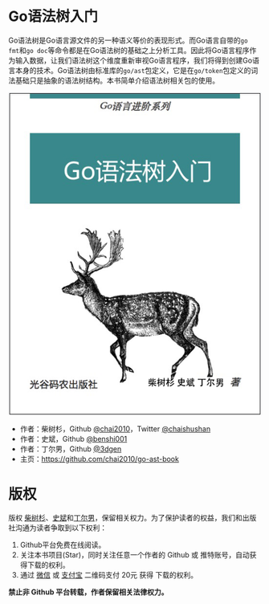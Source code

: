 # Go语法树入门

Go语法树是Go语言源文件的另一种语义等价的表现形式。而Go语言自带的`go fmt`和`go doc`等命令都是在Go语法树的基础之上分析工具。因此将Go语言程序作为输入数据，让我们语法树这个维度重新审视Go语言程序，我们将得到创建Go语言本身的技术。Go语法树由标准库的`go/ast`包定义，它是在`go/token`包定义的词法基础只是抽象的语法树结构。本书简单介绍语法树相关包的使用。

![](cover.png)

- 作者：柴树杉，Github [@chai2010](https://github.com/chai2010)，Twitter [@chaishushan](https://twitter.com/chaishushan)
- 作者：史斌，Github [@benshi001](https://github.com/benshi001)
- 作者：丁尔男，Github [@3dgen](https://github.com/benshi001)
- 主页：https://github.com/chai2010/go-ast-book


# 版权

版权 [柴树杉](https://github.com/chai2010)、[史斌](https://github.com/benshi001)和[丁尔男](https://github.com/3dgen)，保留相关权力。为了保护读者的权益，我们和出版社沟通为读者争取到以下权利：

1. Github平台免费在线阅读。
1. 关注本书项目(Star)，同时关注任意一个作者的 Github 或 推特账号，自动获得下载的权利。
1. 通过 [微信](images/donate-weixin-github-chai2010-20yuan.jpg) 或 [支付宝](images/donate-alipay-github-chai2010-20yuan.jpg) 二维码支付 20元 获得 下载的权利。

**禁止非 Github 平台转载，作者保留相关法律权力。**

